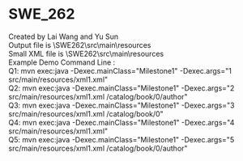 # SWE_262
Created by Lai Wang and Yu Sun </br>
Output file is \SWE262\src\main\resources</br>
Small XML file is \SWE262\src\main\resources</br>
Example Demo Command Line :</br>
        Q1: mvn exec:java -Dexec.mainClass="Milestone1" -Dexec.args="1 src/main/resources/xml1.xml"</br>
        Q2: mvn exec:java -Dexec.mainClass="Milestone1" -Dexec.args="2 src/main/resources/xml1.xml /catalog/book/0/author"</br>
        Q3: mvn exec:java -Dexec.mainClass="Milestone1" -Dexec.args="3 src/main/resources/xml1.xml /catalog/book/0"</br>
        Q4: mvn exec:java -Dexec.mainClass="Milestone1" -Dexec.args="4 src/main/resources/xml1.xml"</br>
        Q5: mvn exec:java -Dexec.mainClass="Milestone1" -Dexec.args="5 src/main/resources/xml1.xml /catalog/book/0/author"</br>
